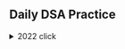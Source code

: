 ## Daily DSA Practice


<details><summary>2022 click </summary>
<p>



```python
print("WELCOME!")
```

</p>
  <details><summary>January</summary>   
    
    
    
  [Day 1 Balloon Burst](https://github.com/Hemanth-jagaari/Daily_DSA)    
 
  </details>
  <details><summary>February</summary>
  </details>
  
  <details><summary>March</summary>   
    
    
    
  [Day 9 Remove Duplicates 2](https://github.com/Hemanth-jagaari/Daily_DSA/)    
 
  </details>
  
</details>
